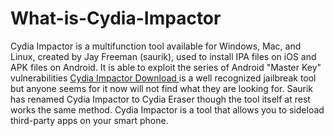 # What-is-Cydia-Impactor
Cydia Impactor is a multifunction tool available for Windows, Mac, and Linux, created by Jay Freeman (saurik), used to install IPA files on iOS and APK files on Android. It is able to exploit the series of Android "Master Key" vulnerabilities
<a href="https://cydiaimpactor.web.app/">Cydia Impactor Download </a> is a well recognized jailbreak tool but anyone seems for it now will not find what they are looking for. Saurik has renamed Cydia Impactor to Cydia Eraser though the tool itself at rest works the same method. Cydia Impactor is a tool that allows you to sideload third-party apps on your smart phone.
